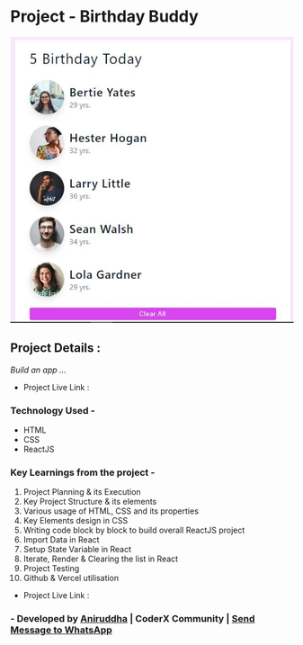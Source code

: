# Project - Birthday Buddy

![Project-Image](./src/assets/project-img.JPG)

## Project Details :

_Build an app ..._

- Project Live Link : []()

### Technology Used -

- HTML
- CSS
- ReactJS

### Key Learnings from the project -

1. Project Planning & its Execution
2. Key Project Structure & its elements
3. Various usage of HTML, CSS and its properties
4. Key Elements design in CSS
5. Writing code block by block to build overall ReactJS project
6. Import Data in React
7. Setup State Variable in React
8. Iterate, Render & Clearing the list in React
9. Project Testing
10. Github & Vercel utilisation

- Project Live Link : []()

### - Developed by [Aniruddha](https://github.com/AniruddhaDas1) | CoderX Community | [Send Message to WhatsApp](https://wa.me/9123987124)
